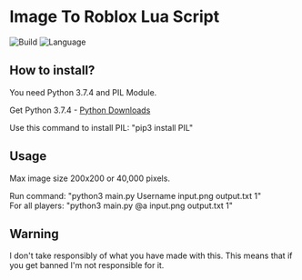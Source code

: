 # Image To Roblox Lua Script
![Build](https://img.shields.io/badge/Build-2.0-green)
![Language](https://img.shields.io/badge/Language-Python%203.7.4-orange)

## How to install?

You need Python 3.7.4 and PIL Module.

Get Python 3.7.4 - [Python Downloads](https://www.python.org/downloads/)

Use this command to install PIL: "pip3 install PIL"

## Usage

Max image size 200x200 or 40,000 pixels.

Run command: "python3 main.py Username input.png output.txt 1"\
For all players: "python3 main.py @a input.png output.txt 1"

## Warning

I don't take responsibly of what you have made with this. This means that if you get banned I'm not responsible for it.
